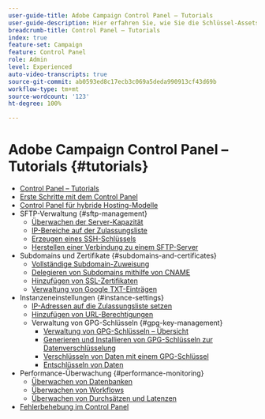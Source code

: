 ```yaml
---
user-guide-title: Adobe Campaign Control Panel – Tutorials
user-guide-description: Hier erfahren Sie, wie Sie die Schlüssel-Assets Ihrer Adobe Campaign-Instanzen überwachen und im Control Panel administrative Aufgaben durchführen.
breadcrumb-title: Control Panel – Tutorials
index: true
feature-set: Campaign
feature: Control Panel
role: Admin
level: Experienced
auto-video-transcripts: true
source-git-commit: ab0593ed8c17ecb3c069a5deda990913cf43d69b
workflow-type: tm+mt
source-wordcount: '123'
ht-degree: 100%

---
```



# Adobe Campaign Control Panel – Tutorials {#tutorials}

+ [Control Panel – Tutorials](/help/control-panel-overview.md)
+ [Erste Schritte mit dem Control Panel](/help/get-started-with-control-panel.md)
+ [Control Panel für hybride Hosting-Modelle](/help/control-panel-for-hybrid-hosting-models.md)
+ SFTP-Verwaltung {#sftp-management}
   + [Überwachen der Server-Kapazität](/help/sftp-management/monitor-server-capacity.md)
   + [IP-Bereiche auf der Zulassungsliste](/help/sftp-management/allowlist-ip-range.md)
   + [Erzeugen eines SSH-Schlüssels](/help/sftp-management/generate-ssh-key.md)
   + [Herstellen einer Verbindung zu einem SFTP-Server](/help/sftp-management/connect-to-sftp-server.md)
+ Subdomains und Zertifikate {#subdomains-and-certificates}
   + [Vollständige Subdomain-Zuweisung](/help/subdomains-and-certificates/subdomain-delegation.md)
   + [Delegieren von Subdomains mithilfe von CNAME](/help/subdomains-and-certificates/delegate-subdomains-using-cname.md)
   + [Hinzufügen von SSL-Zertifikaten](/help/subdomains-and-certificates/add-ssl-certificates.md)
   + [Verwaltung von Google TXT-Einträgen](/help/subdomains-and-certificates/google-txt-record-management.md)
+ Instanzeneinstellungen {#instance-settings}
   + [IP-Adressen auf die Zulassungsliste setzen](/help/instance-settings/allowlist-ip-adresses.md)
   + [Hinzufügen von URL-Berechtigungen](/help/instance-settings/add-url-permissions.md)
   + Verwaltung von GPG-Schlüsseln {#gpg-key-management}
      + [Verwaltung von GPG-Schlüsseln – Übersicht](/help/instance-settings/gpg-key-management/gpg-key-management-overview.md)
      + [Generieren und Installieren von GPG-Schlüsseln zur Datenverschlüsselung](/help/instance-settings/gpg-key-management/generate-and-install-gpg-keys-for-data-encryption.md)
      + [Verschlüsseln von Daten mit einem GPG-Schlüssel](/help/instance-settings/gpg-key-management/use-a-gpg-key-to-encrypt-data.md)
      + [Entschlüsseln von Daten](/help/instance-settings/gpg-key-management/decrypt-data.md)
+ Performance-Überwachung {#performance-monitoring}
   + [Überwachen von Datenbanken](/help/performance-monitoring/monitor-databases.md)
   + [Überwachen von Workflows](/help/performance-monitoring/monitor-workflows.md)
   + [Überwachen von Durchsätzen und Latenzen](/help/performance-monitoring/monitor-throughputs-and-latency.md)
+ [Fehlerbehebung im Control Panel](/help/trouble-shooting.md)
